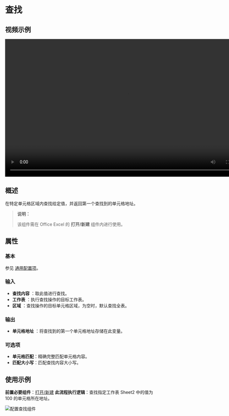 # 查找

## 视频示例

<video controls height='450px' width='800px' src="https://encooacademy.oss-cn-shanghai.aliyuncs.com/activity/Search.mp4"></video>

## 概述

在特定单元格区域内查找给定值，并返回第一个查找到的单元格地址。

> **说明：**
>
> 该组件需在 Office Excel 的 **打开/新建** 组件内进行使用。

## 属性

### 基本

参见 [通用配置项](../Appendix/CommonConfigurationItems.md)。

### 输入

- **查找内容** ：取此值进行查找。
- **工作表** ：执行查找操作的目标工作表。
- **区域** ：查找操作的目标单元格区域，为空时，默认查找全表。

### 输出

- **单元格地址** ：将查找到的第一个单元格地址存储在此变量。

### 可选项

- **单元格匹配**：精确完整匹配单元格内容。
- **匹配大小写**：匹配查找内容大小写。

## 使用示例

**前置必要组件**：[打开/新建](../OfficeExcel/OpenExcel.md)
**此流程执行逻辑**：查找指定工作表 Sheet2 中的值为 100 的单元格所在地址。

![配置查找组件](https://docimages.blob.core.chinacloudapi.cn/images/Activities/Search2.png)
